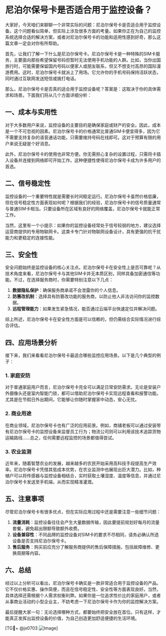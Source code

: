 # 尼泊尔保号卡是否适合用于监控设备？

大家好，今天咱们来聊聊一个非常实际的问题：尼泊尔保号卡是否适合用于监控设备。这个问题看似简单，但实际上涉及很多方面的考量。如果你正在为自己的监控系统选择合适的解决方案，或者对尼泊尔保号卡的功能和适用性感到好奇，那么这篇文章一定会对你有所帮助。

首先，让我们了解一下什么是尼泊尔保号卡。尼泊尔保号卡是一种特殊的SIM卡服务，主要面向那些希望保留号码但暂时无法使用手机功能的人群。比如，当你出国旅行时，可能需要保留国内号码以便家人或朋友联系，但又不想支付高昂的国际漫游费用。这时，尼泊尔保号卡就派上了用场。它允许你的手机号码保持活跃状态，同时通过互联网发送短信或拨打电话。

那么，尼泊尔保号卡是否真的适合用于监控设备呢？答案是：这取决于你的具体需求和场景。下面我们将从几个方面详细分析：

## 一、成本与实用性

对于大多数用户来说，监控设备的主要目的是确保家庭或财产的安全。因此，成本是一个不可忽视的因素。尼泊尔保号卡的价格通常比普通SIM卡便宜得多，因为它不需要支持复杂的语音通话功能，只需要维持号码在线即可。这对于预算有限的用户来说无疑是个好消息。

此外，尼泊尔保号卡的使用也非常方便。你无需担心复杂的设置过程，只需将卡插入设备并连接到网络即可开始工作。这种便捷性使得尼泊尔保号卡成为许多用户的首选。

## 二、信号稳定性

监控设备的一个重要特性就是需要长时间稳定运行。尼泊尔保号卡虽然价格低廉，但在信号稳定性方面表现如何呢？根据我们的经验，尼泊尔保号卡的信号质量通常与普通SIM卡相当。只要设备所在区域有良好的网络覆盖，尼泊尔保号卡就能正常工作。

当然，这里有一个小提示：如果你的监控设备经常处于信号较弱的地方，建议选择运营商提供的专用物联网卡。这类卡专门针对物联网设备设计，具有更强的抗干扰能力和更稳定的连接性能。

## 三、安全性

安全问题始终是监控设备的核心关注点。尼泊尔保号卡在安全性上是否可靠呢？从技术角度来看，尼泊尔保号卡与其他SIM卡并无本质区别，同样具备加密通信等功能。不过，在选择服务商时，你需要特别注意以下几点：

1. **数据隐私保护**：确保服务商承诺不会泄露你的个人信息。
2. **防篡改机制**：选择具有防篡改功能的服务商，以防止他人非法访问你的监控数据。
3. **远程管理能力**：如果发生紧急情况，能否通过云端平台快速定位并解决问题。

综上所述，尼泊尔保号卡在安全性方面是可以信赖的，但仍需结合实际情况进行综合评估。

## 四、应用场景分析

接下来，我们来看看尼泊尔保号卡最适合哪些监控应用场景。以下是几个典型的例子：

### 1. 家庭安防

对于普通家庭用户而言，尼泊尔保号卡完全可以满足日常安防需求。无论是安装户外摄像头还是室内智能门锁，都可以借助尼泊尔保号卡实现远程查看和报警功能。尤其是在节假日外出期间，它能够让你随时掌握家中动态，安心无忧。

### 2. 商业用途

在商业领域，尼泊尔保号卡也有广泛的应用前景。例如，商铺老板可以通过安装带有尼泊尔保号卡的监控设备来监督员工行为；物流公司则可以利用该技术追踪货物运输路线……总之，任何需要远程监控的场景都值得尝试。

### 3. 农业监测

近年来，随着智慧农业的发展，越来越多的农民开始采用高科技手段提高生产效率。尼泊尔保号卡凭借其低成本优势，在农业监测中也展现出巨大潜力。比如，种植户可以将传感器与监控设备相结合，实时获取土壤湿度、温度等信息，并通过尼泊尔保号卡发送至手机端，从而实现精准灌溉。

## 五、注意事项

尽管尼泊尔保号卡有很多优点，但在实际应用过程中还是需要注意一些细节问题：

1. **流量消耗**：监控设备往往会产生大量数据传输，因此要提前规划好每月的流量套餐，避免超出限额导致额外收费。
2. **设备兼容性**：不同品牌的监控设备对SIM卡的要求不尽相同，请务必确认所选设备是否支持尼泊尔保号卡。
3. **售后服务**：购买前应充分了解服务商提供的售后保障措施，包括故障维修、更换周期等内容。

## 六、总结

经过以上分析可以看出，尼泊尔保号卡确实是一款非常适合用于监控设备的产品。它不仅价格实惠、操作简便，而且在信号稳定性、安全性等方面表现良好。当然，具体选择还需根据个人需求权衡利弊。如果你是一位追求性价比的家庭用户，或者从事商业活动的小型企业主，不妨考虑一下尼泊尔保号卡作为你的监控解决方案。

最后提醒大家一句：无论选择哪种方式，都要始终把安全放在首位。只有这样，才能真正发挥出监控设备的价值，为自己创造更加舒适便捷的生活环境。

[TG💪+ @jx0703 ![Image](https://github.com/user-attachments/assets/dbca1d08-cadb-493c-b0ec-ad6f7a83f270)]